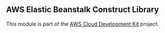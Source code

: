 ## AWS Elastic Beanstalk Construct Library
This module is part of the [AWS Cloud Development Kit](https://github.com/awslabs/aws-cdk) project.
